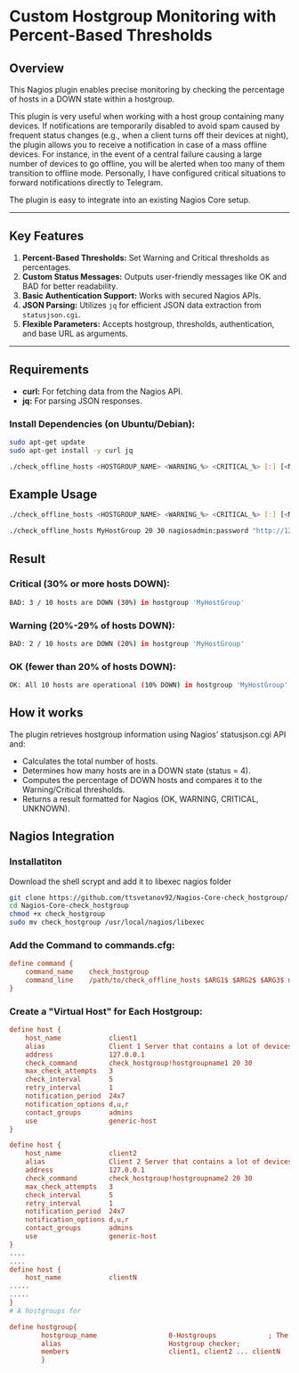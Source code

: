 # Custom Hostgroup Monitoring with Percent-Based Thresholds

## Overview

This Nagios plugin enables precise monitoring by checking the percentage of hosts in a DOWN state within a hostgroup.

This plugin is very useful when working with a host group containing many devices. If notifications are temporarily disabled to avoid spam caused by frequent status changes (e.g., when a client turns off their devices at night), the plugin allows you to receive a notification in case of a mass offline devices. For instance, in the event of a central failure causing a large number of devices to go offline, you will be alerted when too many of them transition to offline mode. Personally, I have configured critical situations to forward notifications directly to Telegram.

The plugin is easy to integrate into an existing Nagios Core setup.

---

## Key Features

1. **Percent-Based Thresholds:** Set Warning and Critical thresholds as percentages.  
2. **Custom Status Messages:** Outputs user-friendly messages like OK and BAD for better readability.  
3. **Basic Authentication Support:** Works with secured Nagios APIs.  
4. **JSON Parsing:** Utilizes `jq` for efficient JSON data extraction from `statusjson.cgi`.  
5. **Flexible Parameters:** Accepts hostgroup, thresholds, authentication, and base URL as arguments.

---

## Requirements

- **curl:** For fetching data from the Nagios API.  
- **jq:** For parsing JSON responses.

### Install Dependencies (on Ubuntu/Debian):

```bash
sudo apt-get update
sudo apt-get install -y curl jq
```

```bash
./check_offline_hosts <HOSTGROUP_NAME> <WARNING_%> <CRITICAL_%> [:] [<NAGIOS_URL>]
```
## Example Usage

```bash
./check_offline_hosts <HOSTGROUP_NAME> <WARNING_%> <CRITICAL_%> [:] [<NAGIOS_URL>]
```

```bash
./check_offline_hosts MyHostGroup 20 30 nagiosadmin:password "http://127.0.0.1/nagios"
```
## Result

### Critical (30% or more hosts DOWN):
```bash
BAD: 3 / 10 hosts are DOWN (30%) in hostgroup 'MyHostGroup'
```
### Warning (20%-29% of hosts DOWN):
```bash
BAD: 2 / 10 hosts are DOWN (20%) in hostgroup 'MyHostGroup'
```
### OK (fewer than 20% of hosts DOWN):
```bash
OK: All 10 hosts are operational (10% DOWN) in hostgroup 'MyHostGroup'
```
## How it works 

The plugin retrieves hostgroup information using Nagios’ statusjson.cgi API and:
- Calculates the total number of hosts.
- Determines how many hosts are in a DOWN state (status = 4).
- Computes the percentage of DOWN hosts and compares it to the Warning/Critical thresholds.
- Returns a result formatted for Nagios (OK, WARNING, CRITICAL, UNKNOWN).

## Nagios Integration

### Installatiton
Download the shell scrypt and add it to libexec nagios folder

```bash
git clone https://github.com/ttsvetanov92/Nagios-Core-check_hostgroup/
cd Nagios-Core-check_hostgroup
chmod +x check_hostgroup
sudo mv check_hostgroup /usr/local/nagios/libexec
```

### Add the Command to commands.cfg:

```cfg
define command {
    command_name    check_hostgroup
    command_line    /path/to/check_offline_hosts $ARG1$ $ARG2$ $ARG3$ nagiosadmin:password http://127.0.0.1/nagios
}
```
### Create a "Virtual Host" for Each Hostgroup:

```cfg
define host {
    host_name            client1
    alias                Client 1 Server that contains a lot of devices
    address              127.0.0.1
    check_command        check_hostgroup!hostgroupname1 20 30
    max_check_attempts   3
    check_interval       5
    retry_interval       1
    notification_period  24x7
    notification_options d,u,r
    contact_groups       admins
    use                  generic-host
}

define host {
    host_name            client2
    alias                Client 2 Server that contains a lot of devices
    address              127.0.0.1
    check_command        check_hostgroup!hostgroupname2 20 30
    max_check_attempts   3
    check_interval       5
    retry_interval       1
    notification_period  24x7
    notification_options d,u,r
    contact_groups       admins
    use                  generic-host
}
....
....
define host {
    host_name            clientN
.....
.....
}
# A hostgroups for

define hostgroup{
        hostgroup_name                  0-Hostgroups             ; The name of the Virtual hostgroup
        alias                           Hostgroup checker;
        members                         client1, client2 ... clientN
        }
```


